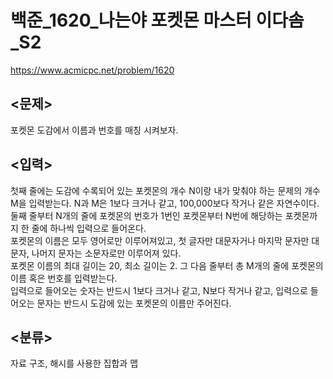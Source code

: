 # 백준_1620_나는야 포켓몬 마스터 이다솜_S2

https://www.acmicpc.net/problem/1620

## <문제>
포켓몬 도감에서 이름과 번호를 매칭 시켜보자.

## <입력>
첫째 줄에는 도감에 수록되어 있는 포켓몬의 개수 N이랑 내가 맞춰야 하는 문제의 개수 M을 입력받는다. N과 M은 1보다 크거나 같고, 100,000보다 작거나 같은 자연수이다.<br>
둘째 줄부터 N개의 줄에 포켓몬의 번호가 1번인 포켓몬부터 N번에 해당하는 포켓몬까지 한 줄에 하나씩 입력으로 들어온다.<br>
포켓몬의 이름은 모두 영어로만 이루어져있고, 첫 글자만 대문자거나 마지막 문자만 대문자, 나머지 문자는 소문자로만 이루어져 있다.<br>
포켓몬 이름의 최대 길이는 20, 최소 길이는 2. 그 다음 줄부터 총 M개의 줄에 포켓몬의 이름 혹은 번호를 입력받는다.<br>
입력으로 들어오는 숫자는 반드시 1보다 크거나 같고, N보다 작거나 같고, 입력으로 들어오는 문자는 반드시 도감에 있는 포켓몬의 이름만 주어진다.

## <분류>
자료 구조, 해시를 사용한 집합과 맵